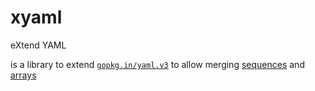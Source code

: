 # xyaml

eXtend YAML

is a library to extend [`gopkg.in/yaml.v3`](https://github.com/go-yaml/yaml/tree/v3) to allow merging [sequences](https://github.com/yaml/yaml/issues/48) and [arrays](https://github.com/yaml/yaml/issues/35)
